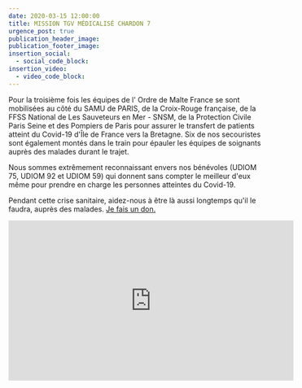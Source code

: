 ```yaml
---
date: 2020-03-15 12:00:00
title: MISSION TGV MÉDICALISÉ CHARDON 7
urgence_post: true
publication_header_image:
publication_footer_image:
insertion_social:
  - social_code_block:
insertion_video:
  - video_code_block:
---
```


Pour la troisi&egrave;me fois les &eacute;quipes de l' Ordre de Malte France se sont mobilis&eacute;es au c&ocirc;t&eacute; du SAMU de PARIS, de la Croix-Rouge fran&ccedil;aise, de la FFSS National de Les Sauveteurs en Mer - SNSM, de la Protection Civile Paris Seine et des Pompiers de Paris pour assurer le transfert de patients atteint du Covid-19 d'&Icirc;le de France vers la Bretagne. Six de nos secouristes sont &eacute;galement mont&eacute;s dans le train pour &eacute;pauler les &eacute;quipes de soignants aupr&egrave;s des malades durant le trajet.

Nous sommes extr&ecirc;mement reconnaissant envers nos b&eacute;n&eacute;voles (UDIOM 75, UDIOM 92 et UDIOM 59) qui donnent sans compter le meilleur d'eux m&ecirc;me pour prendre en charge les personnes atteintes du Covid-19.

Pendant cette crise sanitaire, aidez-nous &agrave; &ecirc;tre l&agrave; aussi longtemps qu'il le faudra, aupr&egrave;s des malades.&nbsp;[Je fais un don.](https://don.ordredemaltefrance.org/?cid=11&amp;reserved_code_origine=Webcovid)

<iframe src="https://www.facebook.com/plugins/video.php?href=https%3A%2F%2Fwww.facebook.com%2Fordredemaltefrance%2Fvideos%2F264337451245740%2F&show_text=0&width=560" width="560" height="315" style="border:none;overflow:hidden" scrolling="no" frameborder="0" allowTransparency="true" allowFullScreen="true"></iframe>